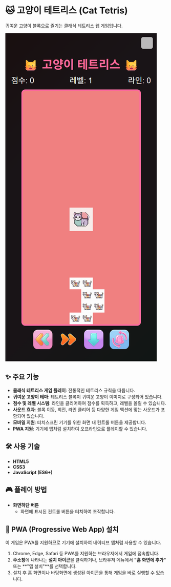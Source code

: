 # 🐱 고양이 테트리스 (Cat Tetris)

귀여운 고양이 블록으로 즐기는 클래식 테트리스 웹 게임입니다.

![고양이 테트리스 썸네일](new_images/thumbnail.png)

## ✨ 주요 기능

- **클래식 테트리스 게임 플레이**: 전통적인 테트리스 규칙을 따릅니다.
- **귀여운 고양이 테마**: 테트리스 블록이 귀여운 고양이 이미지로 구성되어 있습니다.
- **점수 및 레벨 시스템**: 라인을 클리어하여 점수를 획득하고, 레벨을 올릴 수 있습니다.
- **사운드 효과**: 블록 이동, 회전, 라인 클리어 등 다양한 게임 액션에 맞는 사운드가 포함되어 있습니다.
- **모바일 지원**: 터치스크린 기기를 위한 화면 내 컨트롤 버튼을 제공합니다.
- **PWA 지원**: 기기에 앱처럼 설치하여 오프라인으로 플레이할 수 있습니다.

## 🛠️ 사용 기술

- **HTML5**
- **CSS3**
- **JavaScript (ES6+)**

## 🎮 플레이 방법

- **화면하단 버튼**  
  - 화면에 표시된 컨트롤 버튼을 터치하여 조작합니다.

## 🚀 PWA (Progressive Web App) 설치

이 게임은 PWA를 지원하므로 기기에 설치하여 네이티브 앱처럼 사용할 수 있습니다.

1.  Chrome, Edge, Safari 등 PWA를 지원하는 브라우저에서 게임에 접속합니다.
2.  **주소창**에 나타나는 **설치 아이콘**을 클릭하거나, 
    브라우저 메뉴에서 **"홈 화면에 추가"** 또는 **"앱 설치"**를 선택합니다.
3.  설치 후 홈 화면이나 바탕화면에 생성된 아이콘을 통해 게임을 바로 실행할 수 있습니다.


